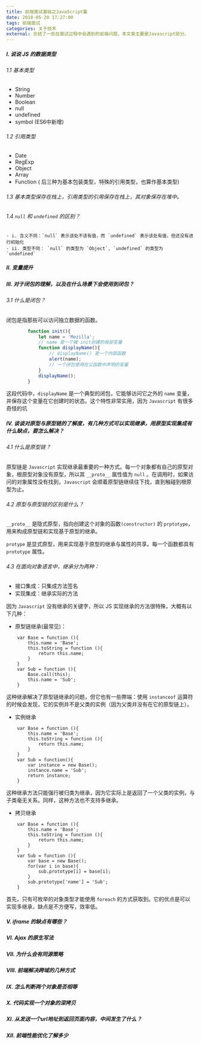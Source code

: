 ```yaml
---
title: 前端面试基础之JavaScript篇
date: 2018-05-20 17:27:00
tags: 前端面试
categories: 关于技术
external: 总结了一些在面试过程中会遇到的前端问题，本文章主要是Javascript部分。
---
```


##### I. 说说 JS 的数据类型

###### 1.1 基本类型

* String
* Number
* Boolean
* null
* undefined
* symbol (ES6中新增)

###### 1.2 引用类型

* Date
* RegExp
* Object
* Array
* Function ( 后三种为基本包装类型，特殊的引用类型，也算作基本类型)

###### 1.3 基本类型保存在栈上，引用类型的引用保存在栈上，其对象保存在堆中。

###### 1.4 `null` 和 `undefined` 的区别？

    - i. 含义不同：`null` 表示该处不该有值，而 `undefined` 表示该处有值，但还没有进行初始化
    - ii. 类型不同： `null` 的类型为 `Object`, `undefined` 的类型为 `undefined`

##### II. 变量提升


##### III. 对于闭包的理解，以及在什么场景下会使用到闭包？

###### 3.1 什么是闭包？
	
闭包是指那些可以访问独立数据的函数。
```js
		function init(){
			let name = 'Mozilla';
			// name 是一个被 init创建的局部变量
			function displayName(){
				// displayName() 是一个内部函数
				alert(name);
				// 一个闭包使用在父函数中声明的变量
			}
			displayName();
		}
```
这段代码中，`displayName` 是一个典型的闭包，它能够访问它之外的 `name` 变量，并保存这个变量在它创建时的状态。这个特性非常实用，因为 `Javascript` 有很多奇怪的坑

##### IV. 谈谈对原型与原型链的了解度，有几种方式可以实现继承，用原型实现集成有什么缺点，要怎么解决？

###### 4.1 什么是原型链？

原型链是 `Javascript` 实现继承最重要的一种方式。每一个对象都有自己的原型对象，根原型对象没有原型，所以其 `__proto__` 属性值为 `null` 。在调用时，如果访问的对象属性没有找到，`Javascript` 会顺着原型链继续往下找，直到触碰到根原型为止。

###### 4.2 原型与原型链的区别是什么？
	
`__proto__` 是隐式原型，指向创建这个对象的函数`(constructor)` 的 `prptotype`，用来构成原型链和实现基于原型的继承。

`protype` 是显式原型，用来实现基于原型的继承与属性的共享。每一个函数都具有 `prototype` 属性。

###### 4.3 在面向对象语言中，继承分为两种：

* 接口集成：只集成方法签名
* 实现集成：继承实际的方法

因为 `Javascript` 没有继承的关键字，所以 JS 实现继承的方法很特殊，大概有以下几种：

- 原型链继承(最常见)：

```原型链继承
	var Base = function (){
		this.name = 'Base';
		this.toString = function (){
			return this.name;
		}
	}
	var Sub = function (){
		Base.call(this);
		this.name = 'Sub';
	}
```

这种继承解决了原型链继承的问题，但它也有一些弊端：使用 `instanceof` 运算符的时候会发现，它的实例并不是父类的实例（因为父类并没有在它的原型链上）。

- 实例继承

```
	var Base = function (){
		this.name = 'Base';
		this.toString = function (){
			return this.name;
		}
	}
	var Sub = function(){
		var instance = new Base();
		instance.name = 'Sub';
		return instance;
	}
```

这种继承方法只能强行被归类为继承，因为它实际上是返回了一个父类的实例，与子类毫无关系。同样，这种方法也不支持多继承。

- 拷贝继承

```
	var Base = function (){
		this.name = 'Base';
		this.toString = function (){
			return this.name;
		}
	}
	var Sub = function (){
		var base = new Base();
		for(var i in base){
			sub.prototype[i] = base[i];
		}
		sub.prototype['name'] = 'Sub';
	}
```

首先，只有可枚举的对象类型才能使用 `foreach` 的方式获取到。它的优点是可以实现多继承，缺点是不方便写，效率低。

##### V. iframe 的缺点有哪些？

##### VI. Ajax 的原生写法

##### VII. 为什么会有同源策略

##### VIII. 前端解决跨域的几种方式

##### IX. 怎么判断两个对象是否相等

##### X. 代码实现一个对象的深拷贝

##### XI. 从发送一个url地址到返回页面内容，中间发生了什么？

##### XII. 前端性能优化了解多少

	




